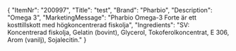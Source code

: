 {
  "ItemNr": "200997",
  "Title": "test",
  "Brand": "Pharbio",
  "Description": "Omega 3",
  "MarketingMessage": "Pharbio Omega-3 Forte är ett kosttillskott med högkoncentrerad fiskolja",
  "Ingredients": "SV: Koncentrerad fiskolja, Gelatin (bovint), Glycerol, Tokoferolkoncentrat, E 306, Arom (vanilj), Sojalecitin."
}